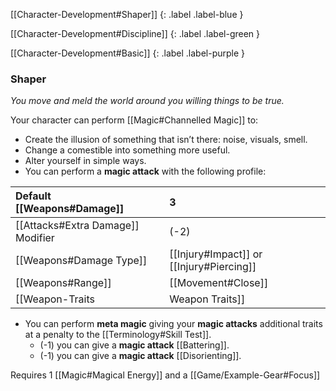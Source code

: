 
[[Character-Development#Shaper]]
{: .label .label-blue }

[[Character-Development#Discipline]]
{: .label .label-green }

[[Character-Development#Basic]]
{: .label .label-purple }
### Shaper
*You move and meld the world around you willing things to be true.*

Your character can perform [[Magic#Channelled Magic]] to:
- Create the illusion of something that isn’t there: noise, visuals, smell.
- Change a comestible into something more useful.
- Alter yourself in simple ways.
- You can perform a **magic attack** with the following profile:

| Default [[Weapons#Damage]]                | 3                                                                                        |
| :-------------------------------------------------------- | :--------------------------------------------------------------------------------------- |
| [[Attacks#Extra Damage]] Modifier | (-2)                                                                                     |
| [[Weapons#Damage Type]]                 | [[Injury#Impact]] or [[Injury#Piercing]]               |
| [[Weapons#Range]]                               | [[Movement#Close]]                                                        |
| [[Weapon-Traits|Weapon Traits]]                       | [[One-Handed]], [[Otherworldly]] |

* You can perform **meta magic** giving your **magic attacks** additional traits at a penalty to the [[Terminology#Skill Test]].
	- (-1) you can give a **magic attack** [[Battering]].
	- (-1) you can give a **magic attack** [[Disorienting]].

Requires 1 [[Magic#Magical Energy]] and a [[Game/Example-Gear#Focus]]